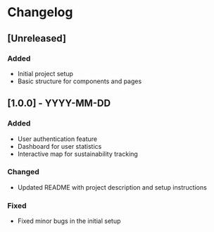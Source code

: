 # Changelog

## [Unreleased]
### Added
- Initial project setup
- Basic structure for components and pages

## [1.0.0] - YYYY-MM-DD
### Added
- User authentication feature
- Dashboard for user statistics
- Interactive map for sustainability tracking

### Changed
- Updated README with project description and setup instructions

### Fixed
- Fixed minor bugs in the initial setup
